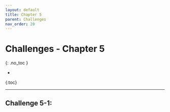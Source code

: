 ```yaml
---
layout: default
title: Chapter 5
parent: Challenges
nav_order: 20
---
```


# Challenges - Chapter 5
{: .no_toc }

* 
{:toc}

---

## Challenge 5-1: 